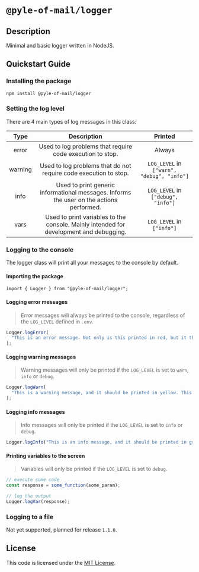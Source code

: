 # `@pyle-of-mail/logger`

## Description

Minimal and basic logger written in NodeJS.

## Quickstart Guide

### Installing the package

```bash
npm install @pyle-of-mail/logger
```

### Setting the log level

There are 4 main types of log messages in this class:

|  Type   |                                       Description                                        |                  Printed                   |
| :-----: | :--------------------------------------------------------------------------------------: | :----------------------------------------: |
|  error  |                Used to log problems that require code execution to stop.                 |                   Always                   |
| warning |             Used to log problems that do not require code execution to stop.             | `LOG_LEVEL` in `["warn", "debug", "info"]` |
|  info   | Used to print generic informational messages. Informs the user on the actions performed. |     `LOG_LEVEL` in `["debug", "info"]`     |
|  vars   |  Used to print variables to the console. Mainly intended for development and debugging.  |         `LOG_LEVEL` in `["info"]`          |

### Logging to the console

The logger class will print all your messages to the console by default.

#### Importing the package

```node
import { Logger } from "@pyle-of-mail/logger";
```

#### Logging error messages

> Error messages will always be printed to the console, regardless of the `LOG_LEVEL` defined in `.env`.

```javascript
Logger.logError(
  "This is an error message. Not only is this printed in red, but it throws an error and stops code execution."
);
```

#### Logging warning messages

> Warning messages will only be printed if the `LOG_LEVEL` is set to `warn`, `info` or `debug`.

```javascript
Logger.logWarn(
  "This is a warning message, and it should be printed in yellow. This probably means something went wrong, but not wrong enough as to quit execution."
);
```

#### Logging info messages

> Info messages will only be printed if the `LOG_LEVEL` is set to `info` or `debug`.

```javascript
Logger.logInfo("This is an info message, and it should be printed in green.");
```

#### Printing variables to the screen

> Variables will only be printed if the `LOG_LEVEL` is set to `debug`.

```javascript
// execute some code
const response = some_function(some_param);

// log the output
Logger.logVar(response);
```

### Logging to a file

Not yet supported, planned for release `1.1.0`.

## License

This code is licensed under the [MIT License](./LICENSE).
